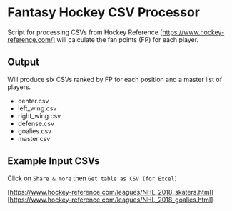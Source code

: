 # Fantasy Hockey CSV Processor
Script for processing CSVs from Hockey Reference [https://www.hockey-reference.com/] 
will calculate the fan points (FP) for each player. 

## Output
Will produce six CSVs ranked by FP for each position and a master list of players.

- center.csv
- left_wing.csv
- right_wing.csv
- defense.csv
- goalies.csv
- master.csv

## Example Input CSVs

Click on `Share & more` then `Get table as CSV (for Excel)`

[https://www.hockey-reference.com/leagues/NHL_2018_skaters.html] \
[https://www.hockey-reference.com/leagues/NHL_2018_goalies.html]